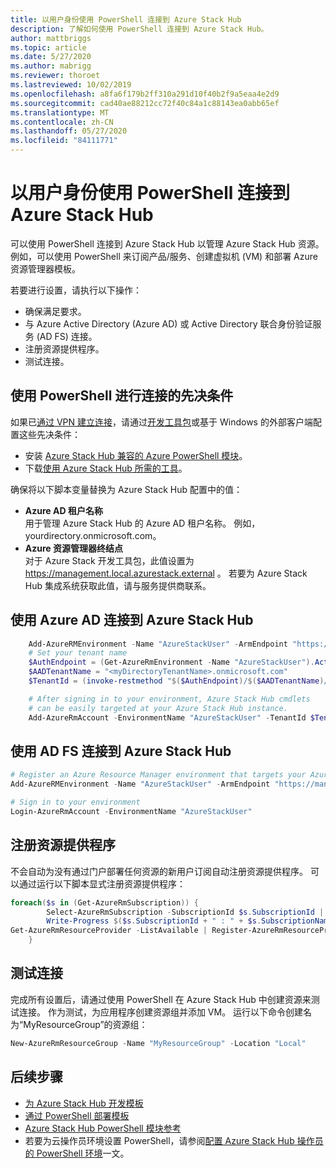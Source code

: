 ```yaml
---
title: 以用户身份使用 PowerShell 连接到 Azure Stack Hub
description: 了解如何使用 PowerShell 连接到 Azure Stack Hub。
author: mattbriggs
ms.topic: article
ms.date: 5/27/2020
ms.author: mabrigg
ms.reviewer: thoroet
ms.lastreviewed: 10/02/2019
ms.openlocfilehash: a8fa6f179b2ff310a291d10f40b2f9a5eaa4e2d9
ms.sourcegitcommit: cad40ae88212cc72f40c84a1c88143ea0abb65ef
ms.translationtype: MT
ms.contentlocale: zh-CN
ms.lasthandoff: 05/27/2020
ms.locfileid: "84111771"
---
```

# <a name="connect-to-azure-stack-hub-with-powershell-as-a-user"></a>以用户身份使用 PowerShell 连接到 Azure Stack Hub

可以使用 PowerShell 连接到 Azure Stack Hub 以管理 Azure Stack Hub 资源。 例如，可以使用 PowerShell 来订阅产品/服务、创建虚拟机 (VM) 和部署 Azure 资源管理器模板。

若要进行设置，请执行以下操作：
  - 确保满足要求。
  - 与 Azure Active Directory (Azure AD) 或 Active Directory 联合身份验证服务 (AD FS) 连接。 
  - 注册资源提供程序。
  - 测试连接。

## <a name="prerequisites-to-connecting-with-powershell"></a>使用 PowerShell 进行连接的先决条件

如果已[通过 VPN 建立连接](../asdk/asdk-connect.md#connect-to-azure-stack-using-vpn)，请通过[开发工具包](../asdk/asdk-connect.md#connect-to-azure-stack-using-rdp)或基于 Windows 的外部客户端配置这些先决条件：

* 安装 [Azure Stack Hub 兼容的 Azure PowerShell 模块](../operator/azure-stack-powershell-install.md)。
* 下载[使用 Azure Stack Hub 所需的工具](../operator/azure-stack-powershell-download.md)。

确保将以下脚本变量替换为 Azure Stack Hub 配置中的值：

- **Azure AD 租户名称**  
  用于管理 Azure Stack Hub 的 Azure AD 租户名称。 例如，yourdirectory.onmicrosoft.com。
- **Azure 资源管理器终结点**  
  对于 Azure Stack 开发工具包，此值设置为 https://management.local.azurestack.external 。 若要为 Azure Stack Hub 集成系统获取此值，请与服务提供商联系。

## <a name="connect-to-azure-stack-hub-with-azure-ad"></a>使用 Azure AD 连接到 Azure Stack Hub

```powershell  
    Add-AzureRMEnvironment -Name "AzureStackUser" -ArmEndpoint "https://management.local.azurestack.external"
    # Set your tenant name
    $AuthEndpoint = (Get-AzureRmEnvironment -Name "AzureStackUser").ActiveDirectoryAuthority.TrimEnd('/')
    $AADTenantName = "<myDirectoryTenantName>.onmicrosoft.com"
    $TenantId = (invoke-restmethod "$($AuthEndpoint)/$($AADTenantName)/.well-known/openid-configuration").issuer.TrimEnd('/').Split('/')[-1]

    # After signing in to your environment, Azure Stack Hub cmdlets
    # can be easily targeted at your Azure Stack Hub instance.
    Add-AzureRmAccount -EnvironmentName "AzureStackUser" -TenantId $TenantId
```

## <a name="connect-to-azure-stack-hub-with-ad-fs"></a>使用 AD FS 连接到 Azure Stack Hub

  ```powershell  
  # Register an Azure Resource Manager environment that targets your Azure Stack Hub instance
  Add-AzureRMEnvironment -Name "AzureStackUser" -ArmEndpoint "https://management.local.azurestack.external"

  # Sign in to your environment
  Login-AzureRmAccount -EnvironmentName "AzureStackUser"
  ```

## <a name="register-resource-providers"></a>注册资源提供程序

不会自动为没有通过门户部署任何资源的新用户订阅自动注册资源提供程序。 可以通过运行以下脚本显式注册资源提供程序：

```powershell  
foreach($s in (Get-AzureRmSubscription)) {
        Select-AzureRmSubscription -SubscriptionId $s.SubscriptionId | Out-Null
        Write-Progress $($s.SubscriptionId + " : " + $s.SubscriptionName)
Get-AzureRmResourceProvider -ListAvailable | Register-AzureRmResourceProvider
    }
```

## <a name="test-the-connectivity"></a>测试连接

完成所有设置后，请通过使用 PowerShell 在 Azure Stack Hub 中创建资源来测试连接。 作为测试，为应用程序创建资源组并添加 VM。 运行以下命令创建名为“MyResourceGroup”的资源组：

```powershell  
New-AzureRmResourceGroup -Name "MyResourceGroup" -Location "Local"
```

## <a name="next-steps"></a>后续步骤

- [为 Azure Stack Hub 开发模板](azure-stack-develop-templates.md)
- [通过 PowerShell 部署模板](azure-stack-deploy-template-powershell.md)
- [Azure Stack Hub PowerShell 模块参考](https://docs.microsoft.com/powershell/azure/azure-stack/overview)
- 若要为云操作员环境设置 PowerShell，请参阅[配置 Azure Stack Hub 操作员的 PowerShell 环境](../operator/azure-stack-powershell-configure-admin.md)一文。
